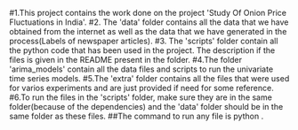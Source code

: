 #1.This project contains the work done on the project 'Study Of Onion Price Fluctuations in India'.
#2. The 'data' folder contains all the data that we have obtained from the internet as well as the data that we have generated in the process(Labels of newspaper articles).
#3. The 'scripts' folder contain all the python code that has been used in the project. The description if the files is given in the README present in the folder.
#4.The folder 'arima_models' contain all the data files and scripts to run the univariate time series models.
#5.The 'extra' folder contains all the files that were used for varios experiments and are just provided if need for some reference.
#6.To run the files in the 'scripts' folder, make sure they are in the same folder(because of the dependencies) and the 'data' folder should be in the same folder as these files. 
##The command to run any file is python <filename>.
